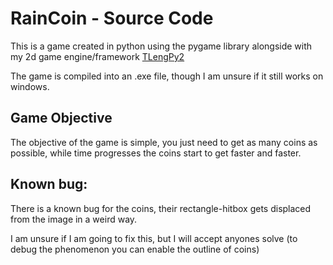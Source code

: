 # RainCoin - Source Code

This is a game created in python using the pygame library alongside with my 2d game engine/framework [TLengPy2](https://github.com/TheooKing/TLengPy2)

The game is compiled into an .exe file, though I am unsure if it still works on windows.

## Game Objective

The objective of the game is simple, you just need to get as many coins as possible, while time progresses the coins start to get faster and faster.

## Known bug:

There is a known bug for the coins, their rectangle-hitbox gets displaced from the image in a weird way.

I am unsure if I am going to fix this, but I will accept anyones solve (to debug the phenomenon you can enable the outline of coins)


